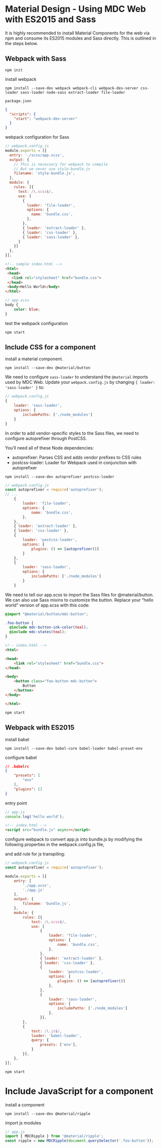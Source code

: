 # Material Design - Using MDC Web with ES2015 and Sass

It is highly recommended to install Material Components for the web via npm and consume its ES2015 modules and Sass directly. This is outlined in the steps below.

## Webpack with Sass

```shell
npm init
```

install webpack

```shell
npm install --save-dev webpack webpack-cli webpack-dev-server css-loader sass-loader node-sass extract-loader file-loader
```

`package.json`

```json
{
  "scripts": {
    "start": "webpack-dev-server"
  }
}
```

webpack configuration for Sass

```js
// webpack.config.js
module.exports = [{
  entry: './scss/app.scss',
  output: {
    // This is necessary for webpack to compile
    // But we never use style-bundle.js
    filename: 'style-bundle.js',
  },
  module: {
    rules: [{
      test: /\.scss$/,
      use: [
        {
          loader: 'file-loader',
          options: {
            name: 'bundle.css',
          },
        },
        { loader: 'extract-loader' },
        { loader: 'css-loader' },
        { loader: 'sass-loader' },
      ]
    }]
  },
}];

```

```html
<!-- sample index.html -->
<html>
 <head>
   <link rel="stylesheet" href="bundle.css">
 </head>
 <body>Hello World</body>
</html>
```

```scss
// app.scss
body {
	color: blue;
}
```

test the webpack configuration

```shell
npm start
```

## Include CSS for a component

install a material component.

```shell
npm install --save-dev @material/button
```

We need to configure `sass-loader` to understand the `@material` imports used by MDC Web. Update your `webpack.config.js` by changing `{ loader: 'sass-loader' }` to:

```js
// webpack.config.js
{
	loader: 'sass-loader',
	options: {
		includePaths: ['./node_modules']
	}
}
```

In order to add vendor-specific styles to the Sass files, we need to configure autoprefixer through PostCSS.

You’ll need all of these Node dependencies:

* autoprefixer: Parses CSS and adds vendor prefixes to CSS rules
* postcss-loader: Loader for Webpack used in conjunction with autoprefixer

```shell
npm install --save-dev autoprefixer postcss-loader
```

```js
// webpack.config.js
const autoprefixer = require('autoprefixer');
// ...
	{
		loader: 'file-loader',
		options: {
			name: 'bundle.css',
		},
	},
	{ loader: 'extract-loader' },
	{ loader: 'css-loader' },
	{
		loader: 'postcss-loader',
		options: {
			plugins: () => [autoprefixer()]
		}
	},
	{
		loader: 'sass-loader',
		options: {
			includePaths: ['./node_modules']
		}
	}
```

We need to tell our app.scss to import the Sass files for @material/button. We can also use Sass mixins to customize the button. Replace your “hello world” version of app.scss with this code:

```scss
@import "@material/button/mdc-button";

.foo-button {
  @include mdc-button-ink-color(teal);
  @include mdc-states(teal);
}
```

```html
<!-- index.html -->
<html>

<head>
	<link rel="stylesheet" href="bundle.css">
</head>

<body>
	<button class="foo-button mdc-button">
		Button
	</button>
</body>

</html>
```

```shell
npm start
```

## Webpack with ES2015

install babel

```
npm install --save-dev babel-core babel-loader babel-preset-env
```

configure babel

```json
// .babelrc
{
	"presets": [
		"env"
	],
	"plugins": []
}
```

entry point

```js
// app.js
console.log('hello world');
```

```html
<!-- index.html -->
<script src="bundle.js" async></script>
```

configure webpack to convert app.js into bundle.js by modifying the following properties in the webpack.config.js file,

and add rule for js transpiling:

```js
// webpack.config.js
const autoprefixer = require('autoprefixer');

module.exports = [{
	entry: [
		'./app.scss',
		'./app.js'
	],
	output: {
		filename: 'bundle.js',
	},
	module: {
		rules: [{
			test: /\.scss$/,
			use: [
				{
					loader: 'file-loader',
					options: {
						name: 'bundle.css',
					},
				},
				{ loader: 'extract-loader' },
				{ loader: 'css-loader' },
				{
					loader: 'postcss-loader',
					options: {
						plugins: () => [autoprefixer()]
					},
				},
				{
					loader: 'sass-loader',
					options: {
						includePaths: ['./node_modules']
					},
				}],
		},
		{
			test: /\.js$/,
			loader: 'babel-loader',
			query: {
				presets: ['env'],
			}
		}],
	},
}];
```

```shell
npm start
```

# Include JavaScript for a component

install a component

```shell
npm install --save-dev @material/ripple
```

import js modules

```js
// app.js
import { MDCRipple } from '@material/ripple';
const ripple = new MDCRipple(document.querySelector('.foo-button'));
```
